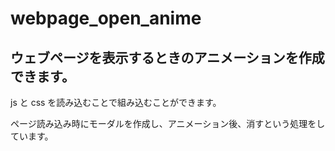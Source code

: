 # webpage_open_anime


## ウェブページを表示するときのアニメーションを作成できます。

js と css を読み込むことで組み込むことができます。

ページ読み込み時にモーダルを作成し、アニメーション後、消すという処理をしています。

